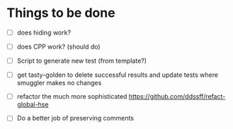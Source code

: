 # Things to be done

- [ ] does hiding work?

- [ ] does CPP work? (should do)

- [ ] Script to generate new test (from template?)

- [ ] get tasty-golden to delete successful results and update tests where
  smuggler makes no changes

- [ ] refactor the much more sophisticated https://github.com/ddssff/refact-global-hse

- [ ] Do a better job of preserving comments
